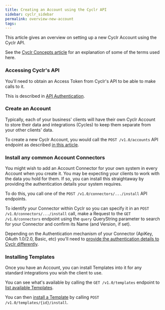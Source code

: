 ```yaml
---
title: Creating an Account using the Cyclr API
sidebar: cyclr_sidebar
permalink: overview-new-account
tags: 
---
```


This article gives an overview on setting up a new Cyclr Account using the Cyclr API.

See the [Cyclr Concepts article](./cyclr-concepts) for an explanation of some of the terms used here.


### Accessing Cyclr's API

You'll need to obtain an Access Token from Cyclr's API to be able to make calls to it.

This is described in [API Authentication](./cyclr-api-authentication).



### Create an Account

Typically, each of your business' clients will have their own Cyclr Account to store their data and integrations (Cycles) to keep them separate from your other clients' data.

To create a new Cyclr Account, you would call the ```POST /v1.0/accounts``` API endpoint as described [in this article](./create-account).



### Install any common Account Connectors

You might wish to add an Account Connector for your own system in every Account when you create it.  You may be expecting your clients to work with the data you hold for them.  If so, you can install this straightaway by providing the authentication details your system requires.

To do this, you call one of the ```POST /v1.0/connectors/.../install``` API endpoints.

To identify your Connector within Cyclr so you can specify it in an ```POST /v1.0/connectors/.../install``` call,  make a Request to the ```GET /v1.0/connectors``` endpoint using the ```query``` QueryString parameter to search for your Connector and confirm its Name (and Version, if set).


Depending on the Authentication mechanism of your Connector (ApiKey, OAuth 1.0/2.0, Basic, etc) you'll need to [provide the authentication details to Cyclr differently](./authenticate-account-connector).



### Installing Templates

Once you have an Account, you can install Templates into it for any standard integrations you wish the client to use.

You can see what's available by calling the ```GET /v1.0/templates``` endpoint to [list available Templates](./list-available-templates).

You can then [install a Template](./install-from-template) by calling ```POST /v1.0/templates/{id}/install```.
